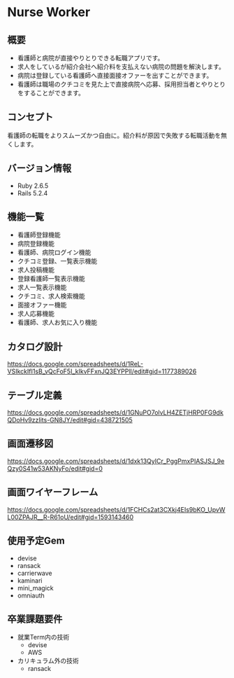 # Nurse Worker
## 概要
* 看護師と病院が直接やりとりできる転職アプリです。
* 求人をしているが紹介会社へ紹介料を支払えない病院の問題を解決します。
* 病院は登録している看護師へ直接面接オファーを出すことができます。
* 看護師は職場のクチコミを見た上で直接病院へ応募、採用担当者とやりとりをすることができます。
## コンセプト
看護師の転職をよりスムーズかつ自由に。紹介料が原因で失敗する転職活動を無くします。
## バージョン情報
* Ruby 2.6.5
* Rails 5.2.4
## 機能一覧
* 看護師登録機能
* 病院登録機能
* 看護師、病院ログイン機能
* クチコミ登録、一覧表示機能
* 求人投稿機能
* 登録看護師一覧表示機能
* 求人一覧表示機能
* クチコミ、求人検索機能
* 面接オファー機能
* 求人応募機能
* 看護師、求人お気に入り機能
## カタログ設計
https://docs.google.com/spreadsheets/d/1ReL-VSIkckIfI1sB_vQcFoF5I_kIkvFFxnJQ3EYPPlI/edit#gid=1177389026
## テーブル定義
https://docs.google.com/spreadsheets/d/1GNuPO7olvLH4ZETjHRP0FG9dkQDoHv9zzIits-GN8JY/edit#gid=438721505
## 画面遷移図
https://docs.google.com/spreadsheets/d/1dxk13QyICr_PggPmxPIASJSJ_9eQzy0S41w53AKNyFo/edit#gid=0
## 画面ワイヤーフレーム
https://docs.google.com/spreadsheets/d/1FCHCs2at3CXkj4EIs9bKO_UpvWL00ZPAJR__R-R61oU/edit#gid=1593143460
## 使用予定Gem
* devise
* ransack
* carrierwave
* kaminari
* mini_magick
* omniauth
## 卒業課題要件
* 就業Term内の技術
    * devise
    * AWS
* カリキュラム外の技術
    * ransack
